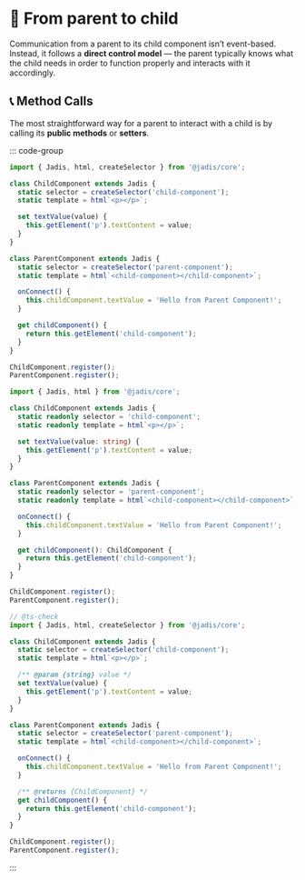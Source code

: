 # 🧭 From parent to child

Communication from a parent to its child component isn’t event-based. Instead, it follows a **direct control model** — the parent typically knows what the child needs in order to function properly and interacts with it accordingly.

## 📞 Method Calls

The most straightforward way for a parent to interact with a child is by calling its **public methods** or **setters**.

::: code-group

```javascript
import { Jadis, html, createSelector } from '@jadis/core';

class ChildComponent extends Jadis {
  static selector = createSelector('child-component');
  static template = html`<p></p>`;

  set textValue(value) {
    this.getElement('p').textContent = value;
  }
}

class ParentComponent extends Jadis {
  static selector = createSelector('parent-component');
  static template = html`<child-component></child-component>`;

  onConnect() {
    this.childComponent.textValue = 'Hello from Parent Component!';
  }

  get childComponent() {
    return this.getElement('child-component');
  }
}

ChildComponent.register();
ParentComponent.register();
```

```typescript
import { Jadis, html } from '@jadis/core';

class ChildComponent extends Jadis {
  static readonly selector = 'child-component';
  static readonly template = html`<p></p>`;

  set textValue(value: string) {
    this.getElement('p').textContent = value;
  }
}

class ParentComponent extends Jadis {
  static readonly selector = 'parent-component';
  static readonly template = html`<child-component></child-component>`;

  onConnect() {
    this.childComponent.textValue = 'Hello from Parent Component!';
  }

  get childComponent(): ChildComponent {
    return this.getElement('child-component');
  }
}

ChildComponent.register();
ParentComponent.register();
```

```javascript [js-doc]
// @ts-check
import { Jadis, html, createSelector } from '@jadis/core';

class ChildComponent extends Jadis {
  static selector = createSelector('child-component');
  static template = html`<p></p>`;

  /** @param {string} value */
  set textValue(value) {
    this.getElement('p').textContent = value;
  }
}

class ParentComponent extends Jadis {
  static selector = createSelector('parent-component');
  static template = html`<child-component></child-component>`;

  onConnect() {
    this.childComponent.textValue = 'Hello from Parent Component!';
  }

  /** @returns {ChildComponent} */
  get childComponent() {
    return this.getElement('child-component');
  }
}

ChildComponent.register();
ParentComponent.register();
```

:::
